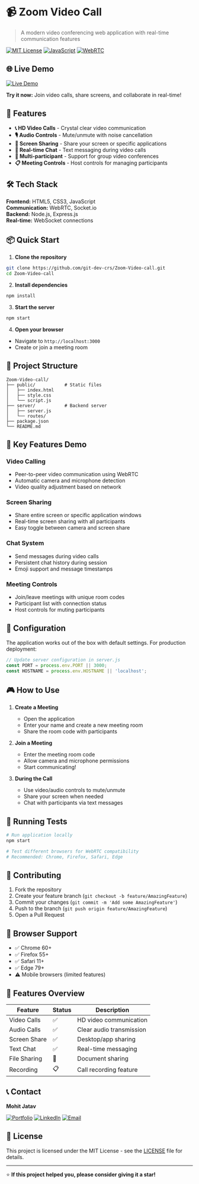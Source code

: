 # 📹 Zoom Video Call

> A modern video conferencing web application with real-time communication features

[![MIT License](https://img.shields.io/badge/License-MIT-green.svg)](https://choosealicense.com/licenses/mit/)
[![JavaScript](https://img.shields.io/badge/JavaScript-F7DF1E?style=flat&logo=javascript&logoColor=black)](https://developer.mozilla.org/en-US/docs/Web/JavaScript)
[![WebRTC](https://img.shields.io/badge/WebRTC-333333?style=flat&logo=webrtc&logoColor=white)](https://webrtc.org/)

## 🌐 Live Demo

[![Live Demo](https://img.shields.io/badge/Live%20Demo-4285F4?style=for-the-badge&logo=google-chrome&logoColor=white)](https://apnacollegezoombackend.onrender.com)

**Try it now:** Join video calls, share screens, and collaborate in real-time!

## 🚀 Features

- **📞 HD Video Calls** - Crystal clear video communication
- **🎙️ Audio Controls** - Mute/unmute with noise cancellation
- **📱 Screen Sharing** - Share your screen or specific applications
- **💬 Real-time Chat** - Text messaging during video calls
- **👥 Multi-participant** - Support for group video conferences
- **📋 Meeting Controls** - Host controls for managing participants

## 🛠️ Tech Stack

**Frontend:** HTML5, CSS3, JavaScript  
**Communication:** WebRTC, Socket.io  
**Backend:** Node.js, Express.js  
**Real-time:** WebSocket connections  

## 📦 Quick Start

1. **Clone the repository**
```bash
git clone https://github.com/git-dev-crs/Zoom-Video-call.git
cd Zoom-Video-call
```

2. **Install dependencies**
```bash
npm install
```

3. **Start the server**
```bash
npm start
```

4. **Open your browser**
- Navigate to `http://localhost:3000`
- Create or join a meeting room

## 📁 Project Structure

```
Zoom-Video-call/
├── public/           # Static files
│   ├── index.html
│   ├── style.css
│   └── script.js
├── server/           # Backend server
│   ├── server.js
│   └── routes/
├── package.json
└── README.md
```

## 🎯 Key Features Demo

### Video Calling
- Peer-to-peer video communication using WebRTC
- Automatic camera and microphone detection
- Video quality adjustment based on network

### Screen Sharing
- Share entire screen or specific application windows
- Real-time screen sharing with all participants
- Easy toggle between camera and screen share

### Chat System
- Send messages during video calls
- Persistent chat history during session
- Emoji support and message timestamps

### Meeting Controls
- Join/leave meetings with unique room codes
- Participant list with connection status
- Host controls for muting participants

## 🔧 Configuration

The application works out of the box with default settings. For production deployment:

```javascript
// Update server configuration in server.js
const PORT = process.env.PORT || 3000;
const HOSTNAME = process.env.HOSTNAME || 'localhost';
```

## 🎮 How to Use

1. **Create a Meeting**
   - Open the application
   - Enter your name and create a new meeting room
   - Share the room code with participants

2. **Join a Meeting**
   - Enter the meeting room code
   - Allow camera and microphone permissions
   - Start communicating!

3. **During the Call**
   - Use video/audio controls to mute/unmute
   - Share your screen when needed
   - Chat with participants via text messages

## 🧪 Running Tests

```bash
# Run application locally
npm start

# Test different browsers for WebRTC compatibility
# Recommended: Chrome, Firefox, Safari, Edge
```

## 🤝 Contributing

1. Fork the repository
2. Create your feature branch (`git checkout -b feature/AmazingFeature`)
3. Commit your changes (`git commit -m 'Add some AmazingFeature'`)
4. Push to the branch (`git push origin feature/AmazingFeature`)
5. Open a Pull Request

## 🔧 Browser Support

- ✅ Chrome 60+
- ✅ Firefox 55+
- ✅ Safari 11+
- ✅ Edge 79+
- ⚠️ Mobile browsers (limited features)

## 📱 Features Overview

| Feature | Status | Description |
|---------|--------|-------------|
| Video Calls | ✅ | HD video communication |
| Audio Calls | ✅ | Clear audio transmission |
| Screen Share | ✅ | Desktop/app sharing |
| Text Chat | ✅ | Real-time messaging |
| File Sharing | 🔄 | Document sharing |
| Recording | 📋 | Call recording feature |

## 📞 Contact

**Mohit Jatav**

[![Portfolio](https://img.shields.io/badge/Portfolio-FF5722?style=flat&logo=todoist&logoColor=white)](https://mohit-portfolio-teal.vercel.app/)
[![LinkedIn](https://img.shields.io/badge/LinkedIn-0077B5?style=flat&logo=linkedin&logoColor=white)](https://www.linkedin.com/in/mohit-jatav-6819a0260/)
[![Email](https://img.shields.io/badge/Email-D14836?style=flat&logo=gmail&logoColor=white)](mailto:mohitjatav326@gmail.com)

## 📄 License

This project is licensed under the MIT License - see the [LICENSE](LICENSE) file for details.

---

⭐ **If this project helped you, please consider giving it a star!**
